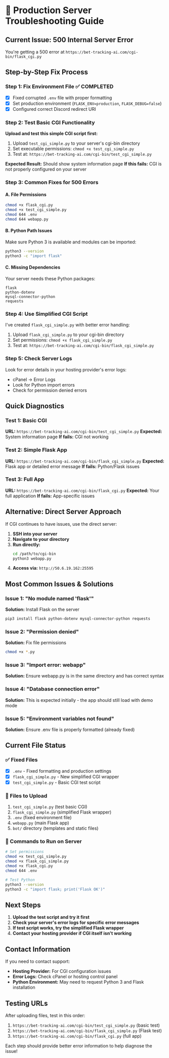 # 🚨 Production Server Troubleshooting Guide

## Current Issue: 500 Internal Server Error

You're getting a 500 error at `https://bet-tracking-ai.com/cgi-bin/flask_cgi.py`

## Step-by-Step Fix Process

### Step 1: Fix Environment File ✅ COMPLETED
- [x] Fixed corrupted `.env` file with proper formatting
- [x] Set production environment (`FLASK_ENV=production`, `FLASK_DEBUG=false`)
- [x] Configured correct Discord redirect URI

### Step 2: Test Basic CGI Functionality

**Upload and test this simple CGI script first:**

1. Upload `test_cgi_simple.py` to your server's cgi-bin directory
2. Set executable permissions: `chmod +x test_cgi_simple.py`
3. Test at: `https://bet-tracking-ai.com/cgi-bin/test_cgi_simple.py`

**Expected Result:** Should show system information page
**If this fails:** CGI is not properly configured on your server

### Step 3: Common Fixes for 500 Errors

#### A. File Permissions
```bash
chmod +x flask_cgi.py
chmod +x test_cgi_simple.py
chmod 644 .env
chmod 644 webapp.py
```

#### B. Python Path Issues
Make sure Python 3 is available and modules can be imported:
```bash
python3 --version
python3 -c "import flask"
```

#### C. Missing Dependencies
Your server needs these Python packages:
```
flask
python-dotenv
mysql-connector-python
requests
```

### Step 4: Use Simplified CGI Script

I've created `flask_cgi_simple.py` with better error handling:

1. Upload `flask_cgi_simple.py` to your cgi-bin directory
2. Set permissions: `chmod +x flask_cgi_simple.py`
3. Test at: `https://bet-tracking-ai.com/cgi-bin/flask_cgi_simple.py`

### Step 5: Check Server Logs

Look for error details in your hosting provider's error logs:
- cPanel → Error Logs
- Look for Python import errors
- Check for permission denied errors

## Quick Diagnostics

### Test 1: Basic CGI
**URL:** `https://bet-tracking-ai.com/cgi-bin/test_cgi_simple.py`
**Expected:** System information page
**If fails:** CGI not working

### Test 2: Simple Flask App
**URL:** `https://bet-tracking-ai.com/cgi-bin/flask_cgi_simple.py`
**Expected:** Flask app or detailed error message
**If fails:** Python/Flask issues

### Test 3: Full App
**URL:** `https://bet-tracking-ai.com/cgi-bin/flask_cgi.py`
**Expected:** Your full application
**If fails:** App-specific issues

## Alternative: Direct Server Approach

If CGI continues to have issues, use the direct server:

1. **SSH into your server**
2. **Navigate to your directory**
3. **Run directly:**
   ```bash
   cd /path/to/cgi-bin
   python3 webapp.py
   ```
4. **Access via:** `http://50.6.19.162:25595`

## Most Common Issues & Solutions

### Issue 1: "No module named 'flask'"
**Solution:** Install Flask on the server
```bash
pip3 install flask python-dotenv mysql-connector-python requests
```

### Issue 2: "Permission denied"
**Solution:** Fix file permissions
```bash
chmod +x *.py
```

### Issue 3: "Import error: webapp"
**Solution:** Ensure webapp.py is in the same directory and has correct syntax

### Issue 4: "Database connection error"
**Solution:** This is expected initially - the app should still load with demo mode

### Issue 5: "Environment variables not found"
**Solution:** Ensure .env file is properly formatted (already fixed)

## Current File Status

### ✅ Fixed Files
- [x] `.env` - Fixed formatting and production settings
- [x] `flask_cgi_simple.py` - New simplified CGI wrapper
- [x] `test_cgi_simple.py` - Basic CGI test script

### 📁 Files to Upload
1. `test_cgi_simple.py` (test basic CGI)
2. `flask_cgi_simple.py` (simplified Flask wrapper)
3. `.env` (fixed environment file)
4. `webapp.py` (main Flask app)
5. `bot/` directory (templates and static files)

### 🔧 Commands to Run on Server
```bash
# Set permissions
chmod +x test_cgi_simple.py
chmod +x flask_cgi_simple.py
chmod +x flask_cgi.py
chmod 644 .env

# Test Python
python3 --version
python3 -c "import flask; print('Flask OK')"
```

## Next Steps

1. **Upload the test script and try it first**
2. **Check your server's error logs for specific error messages**
3. **If test script works, try the simplified Flask wrapper**
4. **Contact your hosting provider if CGI itself isn't working**

## Contact Information

If you need to contact support:
- **Hosting Provider:** For CGI configuration issues
- **Error Logs:** Check cPanel or hosting control panel
- **Python Environment:** May need to request Python 3 and Flask installation

## Testing URLs

After uploading files, test in this order:

1. `https://bet-tracking-ai.com/cgi-bin/test_cgi_simple.py` (basic test)
2. `https://bet-tracking-ai.com/cgi-bin/flask_cgi_simple.py` (Flask test)
3. `https://bet-tracking-ai.com/cgi-bin/flask_cgi.py` (full app)

Each step should provide better error information to help diagnose the issue!
